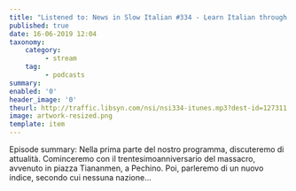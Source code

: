 ```yaml
---
title: "Listened to: News in Slow Italian #334 - Learn Italian through current events"
published: true
date: 16-06-2019 12:04
taxonomy:
    category:
         - stream
    tag:
         - podcasts
summary:
enabled: '0'
header_image: '0'
theurl: http://traffic.libsyn.com/nsi/nsi334-itunes.mp3?dest-id=127311
image: artwork-resized.png
template: item
---
```

 
Episode summary: Nella prima parte del nostro programma, discuteremo di attualità. Cominceremo con il trentesimoanniversario del massacro, avvenuto in piazza Tiananmen, a Pechino. Poi, parleremo di un nuovo indice, secondo cui nessuna nazione…

